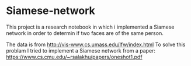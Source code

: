 # Siamese-network
This project is a research notebook in which i implemented a Siamese network in order to determin if two faces are of the same person. 

The data is from http://vis-www.cs.umass.edu/lfw/index.html
To solve this problam I tried to implement a Siamese network from a paper: https://www.cs.cmu.edu/~rsalakhu/papers/oneshot1.pdf
